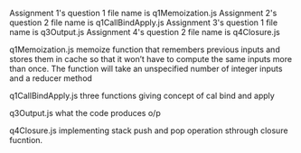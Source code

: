Assignment 1's question 1 file name is q1Memoization.js
Assignment 2's question 2 file name is q1CallBindApply.js
Assignment 3's question 1 file name is q3Output.js
Assignment 4's question 2 file name is q4Closure.js



q1Memoization.js
memoize function that remembers previous inputs and stores them in cache so that it won’t have to compute the same inputs more than once. The function will take an unspecified number of integer inputs and a reducer method


q1CallBindApply.js
three functions giving concept of cal bind and apply

q3Output.js
what the code produces o/p

q4Closure.js
implementing stack push and pop operation sthrough closure fucntion.



